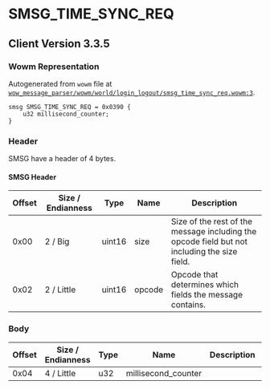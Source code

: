 # SMSG_TIME_SYNC_REQ

## Client Version 3.3.5

### Wowm Representation

Autogenerated from `wowm` file at [`wow_message_parser/wowm/world/login_logout/smsg_time_sync_req.wowm:3`](https://github.com/gtker/wow_messages/tree/main/wow_message_parser/wowm/world/login_logout/smsg_time_sync_req.wowm#L3).
```rust,ignore
smsg SMSG_TIME_SYNC_REQ = 0x0390 {
    u32 millisecond_counter;
}
```
### Header

SMSG have a header of 4 bytes.

#### SMSG Header

| Offset | Size / Endianness | Type   | Name   | Description |
| ------ | ----------------- | ------ | ------ | ----------- |
| 0x00   | 2 / Big           | uint16 | size   | Size of the rest of the message including the opcode field but not including the size field.|
| 0x02   | 2 / Little        | uint16 | opcode | Opcode that determines which fields the message contains.|

### Body

| Offset | Size / Endianness | Type | Name | Description | Comment |
| ------ | ----------------- | ---- | ---- | ----------- | ------- |
| 0x04 | 4 / Little | u32 | millisecond_counter |  |  |

